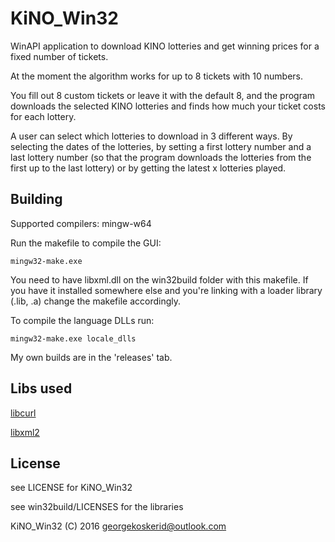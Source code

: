 # KiNO_Win32
WinAPI application to download KINO lotteries and get winning prices for a fixed number of tickets.

At the moment the algorithm works for up to 8 tickets with 10 numbers.

You fill out 8 custom tickets or leave it with the default 8, and the program downloads the selected KINO lotteries and finds 
how much your ticket costs for each lottery.

A user can select which lotteries to download in 3 different ways. By selecting the dates of the lotteries, by setting a first lottery number and a last lottery number 
(so that the program downloads the lotteries from the first up to the last lottery) or by getting the latest x lotteries played.

## Building

Supported compilers: mingw-w64

Run the makefile to compile the GUI:

    mingw32-make.exe

You need to have libxml.dll on the win32build folder with this makefile. If you have it installed somewhere else
and you're linking with a loader library (.lib, .a) change the makefile accordingly.

To compile the language DLLs run:

    mingw32-make.exe locale_dlls

My own builds are in the 'releases' tab.

## Libs used

[libcurl](http://curl.haxx.se/libcurl/)

[libxml2](http://xmlsoft.org/)


## License

see LICENSE for KiNO_Win32

see win32build/LICENSES for the libraries

KiNO_Win32 (C) 2016 <georgekoskerid@outlook.com>
